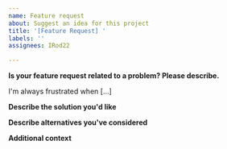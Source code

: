 ```yaml
---
name: Feature request
about: Suggest an idea for this project
title: '[Feature Request] '
labels: ''
assignees: IRod22

---
```

<!-- Thank you for suggesting how to improve NimbleUI! Please fill in the template below. -->
**Is your feature request related to a problem? Please describe.**
<!-- Required. this should be a clear and concise description of what the problem is. -->
I'm always frustrated when [...]

**Describe the solution you'd like**
<!-- Required. This should be a clear and concise description of what you want to happen. -->

**Describe alternatives you've considered**
<!-- Required. This should be a clear and concise description of any alternative solutions or features you've considered. -->

**Additional context**
<!-- Optional. Add any other context or screenshots about the feature request here. -->

